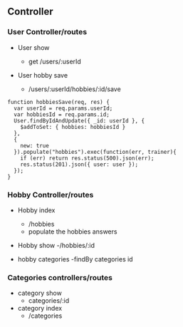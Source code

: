 ## Controller

### User Controller/routes

- User show
  - get /users/:userId

- User hobby save
  - /users/:userId/hobbies/:id/save
```
function hobbiesSave(req, res) {
  var userId = req.params.userId;
  var hobbiesId = req.params.id;
  User.findByIdAndUpdate({ _id: userId }, {
    $addToSet: { hobbies: hobbiesId }
  },
  {
    new: true
  }).populate("hobbies").exec(function(err, trainer){
    if (err) return res.status(500).json(err);
    res.status(201).json({ user: user });
  });
}
```

### Hobby Controller/routes

- Hobby index
  - /hobbies
  - populate the hobbies answers

- Hobby show
  -/hobbies/:id
- hobby categories
  -findBy categories id


### Categories controllers/routes

- category show
  - categories/:id
- category index
  - /categories
